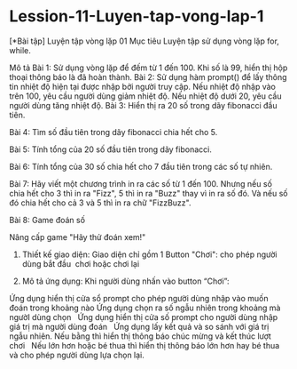 # Lession-11-Luyen-tap-vong-lap-1
[*Bài tập] Luyện tập vòng lặp 01
Mục tiêu
Luyện tập sử dụng vòng lặp for, while.

Mô tả
Bài 1: Sử dụng vòng lặp để đếm từ 1 đến 100. Khi số là 99, hiển thị hộp thoại thông báo là đã hoàn thành.
Bài 2: Sử dụng hàm prompt() để lấy thông tin nhiệt độ hiện tại được nhập bởi người truy cập. Nếu nhiệt độ nhập vào trên 100, yêu cầu người dùng giảm nhiệt độ. Nếu nhiệt độ dưới 20, yêu cầu người dùng tăng nhiệt độ.
Bài 3: Hiển thị ra 20 số trong dãy fibonacci đầu tiên.

Bài 4: Tìm số đầu tiên trong dãy fibonacci chia hết cho 5.

Bài 5: Tính tổng của 20 số đầu tiên trong dãy fibonacci.

Bài 6: Tính tổng của 30 số chia hết cho 7 đầu tiên trong các số tự nhiên.

Bài 7: Hãy viết một chương trình in ra các số từ 1 đến 100. Nhưng nếu số chia hết cho 3 thì in ra "Fizz", 5 thì in ra "Buzz" thay vì in ra số đó. Và nếu số đó chia hết cho cả 3 và 5 thì in ra chữ "FizzBuzz".

Bài 8: Game đoán số

Nâng cấp game "Hãy thử đoán xem!"

1. Thiết kế giao diện: Giao diện chỉ gồm 1 Button "Chơi": cho phép người dùng bắt đầu  chơi hoặc chơi lại  

2. Mô tả ứng dụng: Khi người dùng nhấn vào button “Chơi”:

Ứng dụng hiển thị cửa sổ prompt cho phép người dùng nhập vào muốn đoán trong khoảng nào
Ứng dụng chọn ra số ngẫu nhiên trong khoảng mà ngườI dùng chọn  
Ứng dụng hiển thị cửa số prompt cho người dùng nhập giá trị mà người dùng đoán  
Ứng dụng lấy kết quả và so sánh với giá trị ngẫu nhiên.
Nếu bằng thì hiển thị thông báo chúc mừng và kết thúc lượt chơi  
Nếu lớn hơn hoặc bé thua thì hiển thị thông báo lớn hơn hay bé thua và cho phép người dùng lựa chọn lại.
